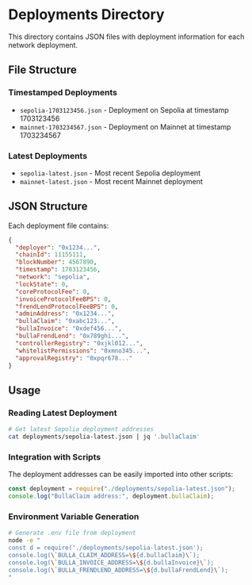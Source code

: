 # Deployments Directory

This directory contains JSON files with deployment information for each network deployment.

## File Structure

### Timestamped Deployments

- `sepolia-1703123456.json` - Deployment on Sepolia at timestamp 1703123456
- `mainnet-1703234567.json` - Deployment on Mainnet at timestamp 1703234567

### Latest Deployments

- `sepolia-latest.json` - Most recent Sepolia deployment
- `mainnet-latest.json` - Most recent Mainnet deployment

## JSON Structure

Each deployment file contains:

```json
{
  "deployer": "0x1234...",
  "chainId": 11155111,
  "blockNumber": 4567890,
  "timestamp": 1703123456,
  "network": "sepolia",
  "lockState": 0,
  "coreProtocolFee": 0,
  "invoiceProtocolFeeBPS": 0,
  "frendLendProtocolFeeBPS": 0,
  "adminAddress": "0x1234...",
  "bullaClaim": "0xabc123...",
  "bullaInvoice": "0xdef456...",
  "bullaFrendLend": "0x789ghi...",
  "controllerRegistry": "0xjkl012...",
  "whitelistPermissions": "0xmno345...",
  "approvalRegistry": "0xpqr678..."
}
```

## Usage

### Reading Latest Deployment

```bash
# Get latest Sepolia deployment addresses
cat deployments/sepolia-latest.json | jq '.bullaClaim'
```

### Integration with Scripts

The deployment addresses can be easily imported into other scripts:

```javascript
const deployment = require("./deployments/sepolia-latest.json");
console.log("BullaClaim address:", deployment.bullaClaim);
```

### Environment Variable Generation

```bash
# Generate .env file from deployment
node -e "
const d = require('./deployments/sepolia-latest.json');
console.log(\`BULLA_CLAIM_ADDRESS=\${d.bullaClaim}\`);
console.log(\`BULLA_INVOICE_ADDRESS=\${d.bullaInvoice}\`);
console.log(\`BULLA_FRENDLEND_ADDRESS=\${d.bullaFrendLend}\`);
"
```
